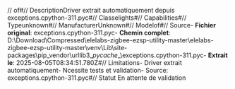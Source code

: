 // of#// DescriptionDriver extrait automatiquement depuis exceptions.cpython-311.pyc#// Classelights#// Capabilities#// Typeunknown#// ManufacturerUnknown#// Modelof#// Source- **Fichier original**: exceptions.cpython-311.pyc- **Chemin complet**: D:\Download\Compressed\elelabs-zigbee-ezsp-utility-master\elelabs-zigbee-ezsp-utility-master\venv\Lib\site-packages\pip\_vendor\urllib3\__pycache__\exceptions.cpython-311.pyc- **Extrait le**: 2025-08-05T08:34:51.780Z#// Limitations- Driver extrait automatiquement- Ncessite tests et validation- Source: exceptions.cpython-311.pyc#// Statut En attente de validation